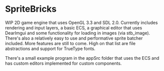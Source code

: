 # SpriteBricks

WIP 2D game engine that uses OpenGL 3.3 and SDL 2.0. Currently includes rendering and input layers, a basic ECS, a graphical editor that uses DearImgui and some
functionality for loading in images (via stb_image). There's also a relatively easy to use and performative sprite batcher included. More features are still to come. 
High on that list are file abstractions and support for TrueType fonts.

There's a small example program in the appSrc folder that uses the ECS and has custom editors implemented for custom components. 
